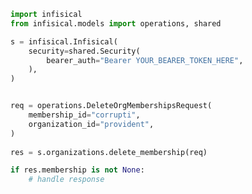 <!-- Start SDK Example Usage -->
```python
import infisical
from infisical.models import operations, shared

s = infisical.Infisical(
    security=shared.Security(
        bearer_auth="Bearer YOUR_BEARER_TOKEN_HERE",
    ),
)


req = operations.DeleteOrgMembershipsRequest(
    membership_id="corrupti",
    organization_id="provident",
)
    
res = s.organizations.delete_membership(req)

if res.membership is not None:
    # handle response
```
<!-- End SDK Example Usage -->